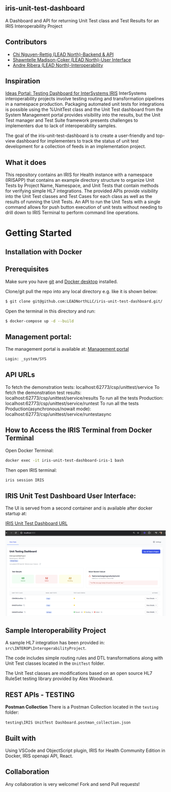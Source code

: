 ## iris-unit-test-dashboard

A Dashboard and API for returning Unit Test class and Test Results for an IRIS Interoperability Project 

## Contributors

* [Chi Nguyen-Rettig (LEAD North)-Backend & API](https://community.intersystems.com/user/chi-nguyen-rettig)
* [Shawntelle Madison-Coker (LEAD North)-User Interface](https://community.intersystems.com/user/shawntelle-madison-coker) 
* [Andre Ribera (LEAD North)-Interoperability](https://community.intersystems.com/user/andre-ribera)

## Inspiration
[Ideas Portal: Testing Dashboard for InterSystems IRIS](https://ideas.intersystems.com/ideas/DPI-I-441)
InterSystems interoperability projects involve testing routing and transformation pipelines in a namespace production. 
Packaging automated unit tests for integrations is possible using the %UnitTest class and the Unit Test dashboard from the 
System Management portal provides visibility into the results, but the Unit Test manager and Test Suite framework presents challenges to implementers due to lack of interoperability samples. 

The goal of the iris-unit-test-dashboard is to create a user-friendly and top-view dashboard for implementers to track the status of unit test development for a collection of feeds in an implementation project. 

## What it does
This repository contains an IRIS for Health instance with a namespace (IRISAPP) that contains an example directory structure to organize Unit Tests by Project Name, Namespace, and Unit Tests that contain methods for verifying simple HL7 integrations. The provided APIs provide visibility into the Unit Test classes and Test Cases for each class as well as the results of running the Unit Tests. An API to run the Unit Tests with a single command allows for push button execution of unit tests without needing to drill down to IRIS Terminal to perform command line operations. 

<!--
It uses [swagger-ui](https://openexchange.intersystems.com/package/iris-web-swagger-ui) module to provide documentation and test environment for API.
-->

# Getting Started

## Installation with Docker 

## Prerequisites
Make sure you have [git](https://git-scm.com/book/en/v2/Getting-Started-Installing-Git) and [Docker desktop](https://www.docker.com/products/docker-desktop) installed.


Clone/git pull the repo into any local directory e.g. like it is shown below:

```bash
$ git clone git@github.com:LEADNorthLLC/iris-unit-test-dashboard.git/
```

Open the terminal in this directory and run:

```bash
$ docker-compose up -d --build
```

## Management portal: 

The management portal is available at: 
[Management portal](http://localhost:62773/csp/sys/UtilHome.csp)

```bash
Login: _system/SYS
```

## API URLs

To fetch the demonstration tests: localhost:62773/csp/unittest/service
To fetch the demonstration test results: localhost:62773/csp/unittest/service/results
To run all the tests Production: localhost:62773/csp/unittest/service/runtest
To run all the tests Production(asynchronous/nowait mode): localhost:62773/csp/unittest/service/runtestasync

## How to Access the IRIS Terminal from Docker Terminal

Open Docker Terminal: 
```bash
docker exec -it iris-unit-test-dashboard-iris-1 bash
```

Then open IRIS terminal:
```bash
iris session IRIS
```

## IRIS Unit Test Dashboard User Interface:

The UI is served from a second container and is available after docker startup at: 

[IRIS Unit Test Dashboard URL](http://localhost:4000)

![IRIS Unit Test Dashboard](image.png)

## Sample Interoperability Project
A sample HL7 integration has been provided in: `src\INTEROP\InteroperabilityProject`.

The code includes simple routing rules and DTL transformations along with Unit Test classes located in the `UnitTest` folder. 

The Unit Test classes are modifications based on an open source HL7 RuleSet testing library provided by Alex Woodward. 

## REST APIs - TESTING

**Postman Collection**
There is a Postman Collection located in the `testing` folder:

`testing\IRIS UnitTest Dashboard.postman_collection.json` 

## Built with
Using VSCode and ObjectScript plugin, IRIS for Health Community Edition in Docker, IRIS openapi API, React.

## Collaboration 
Any collaboration is very welcome! Fork and send Pull requests!

## 

